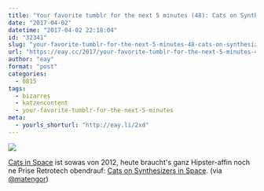 ```yaml
---
title: "Your favorite tumblr for the next 5 minutes (48): Cats on Synthesizers in Space"
date: "2017-04-02"
datetime: "2017-04-02 22:18:04"
id: "32341"
slug: "your-favorite-tumblr-for-the-next-5-minutes-48-cats-on-synthesizers-in-space"
url: "https://eay.cc/2017/your-favorite-tumblr-for-the-next-5-minutes-48-cats-on-synthesizers-in-space/"
author: "eay"
format: "post"
categories:
  - 0815
tags:
  - bizarres
  - katzencontent
  - your-favorite-tumblr-for-the-next-5-minutes
meta:
  - yourls_shorturl: "http://eay.li/2xd"
---
```


![](https://eay.cc/uploads/2017/cats-on-synthesizers-in-space.jpg)

[Cats in Space](https://eay.cc/2012/your-favorite-tumblr-for-the-next-5-minutes-4/) ist sowas von 2012, heute braucht's ganz Hipster-affin noch ne Prise Retrotech obendrauf: [Cats on Synthesizers in Space](http://www.catsonsynthesizersinspace.com/). (via [@matengor](https://twitter.com/matengor))
